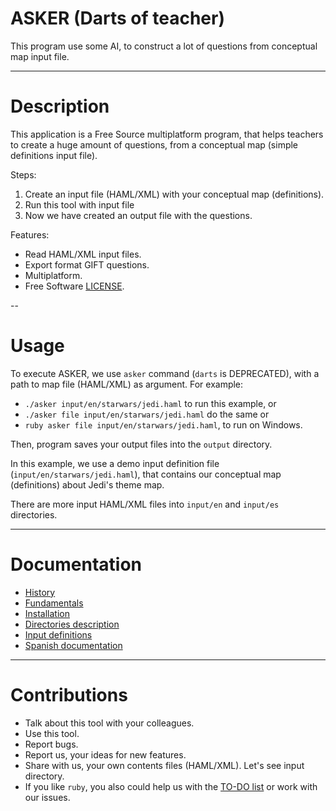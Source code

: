 # ASKER (Darts of teacher)

This program use some AI, to construct a lot of questions from conceptual map input file.

---

# Description

This application is a Free Source multiplatform program, that helps teachers
to create a huge amount of questions, from a conceptual map (simple definitions input file).

Steps:

1. Create an input file (HAML/XML) with your conceptual map (definitions).
1. Run this tool with input file
1. Now we have created an output file with the questions.

Features:
* Read HAML/XML input files.
* Export format GIFT questions.
* Multiplatform.
* Free Software [LICENSE](LICENSE).

--

# Usage

To execute ASKER, we use `asker` command (`darts` is DEPRECATED), with a path to map file (HAML/XML) as argument.
For example:

* `./asker input/en/starwars/jedi.haml` to run this example, or
* `./asker file input/en/starwars/jedi.haml` do the same or
* `ruby asker file input/en/starwars/jedi.haml`, to run on Windows.

Then, program saves your output files into the `output` directory.

In this example, we use a demo input definition file (`input/en/starwars/jedi.haml`),
that contains our conceptual map (definitions) about Jedi's theme map.

There are more input HAML/XML files into `input/en` and `input/es` directories.

---

# Documentation

* [History](./docs/en/history.md)
* [Fundamentals](./doc/en/fundamentals.md)
* [Installation](./docs/en/installation.md)
* [Directories description](./docs/en/dirtree.md)
* [Input definitions](./docs/en/inputs.md)
* [Spanish documentation](./docs/es/README.md)

---

# Contributions

* Talk about this tool with your colleagues.
* Use this tool.
* Report bugs.
* Report us, your ideas for new features.
* Share with us, your own contents files (HAML/XML). Let's see input directory.
* If you like `ruby`, you also could help us with the [TO-DO list](./docs/TODO.md) or work with our issues.
